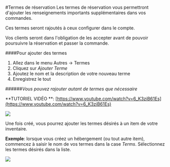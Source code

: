 #Termes de réservation
Les termes de réservation vous permettront d'ajouter les renseignements importants supplémentaires dans vos commandes.

Ces termes seront rajoutés à ceux configurer dans le compte. 

Vos clients seront dans l'obligation de les accepter avant de pouvoir poursuivre la réservation et passer la commande.

####Pour ajouter des termes
1. Allez dans le menu Autres → Termes
2. Cliquez sur *Ajouter Terme*
3. Ajoutez le nom et la description de votre nouveau terme
4. Enregistrez le tout

######*Vous pouvez rajouter autant de termes que nécessaire*

**TUTORIEL VIDÉO **: [https://www.youtube.com/watch?v=6_K3ziB61Es](https://www.youtube.com/watch?v=6_K3ziB61Es)

![](https://api.monosnap.com/rpc/file/download?id=zPgPXDTEvuwtKsTgomcBIuYAT2mz7T)

Une fois créé, vous pourrez ajouter les termes désirés à un item de votre inventaire.

**Exemple**: lorsque vous créez un hébergement (ou tout autre item), commencez à saisir le nom de vos termes dans la case *Terms*. Sélectionnez les termes désirés dans la liste.

![](https://api.monosnap.com/rpc/file/download?id=wucEbNy16lbyxWe0jpzPU9cVjrhnpB)


